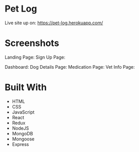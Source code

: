 # Pet Log

Live site up on: https://pet-log.herokuapp.com/

# Screenshots
Landing Page:
Sign Up Page:

Dashboard:
Dog Details Page:
Medication Page:
Vet Info Page:

# Built With
* HTML
* CSS
* JavaScript
* React
* Redux
* NodeJS
* MongoDB
* Mongoose
* Express
